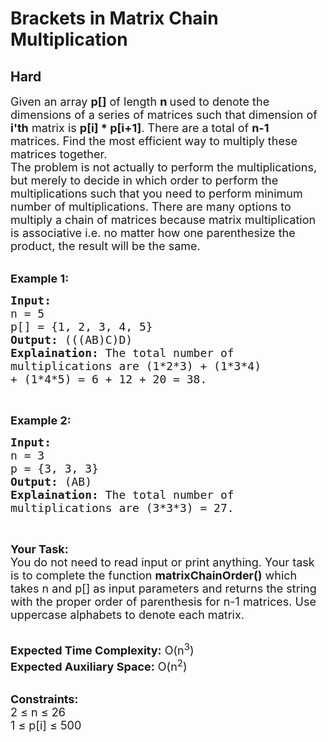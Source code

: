 # Brackets in Matrix Chain Multiplication
##  Hard 
<div class="problem-statement">
                <p></p><p><span style="font-size:18px">Given an array&nbsp;<strong>p[]</strong>&nbsp;of length <strong>n </strong>used to denote the dimensions of a series of matrices such that&nbsp;dimension of <strong>i'th</strong> matrix is <strong>p[i] * p[i+1]</strong>. There are a total of&nbsp;<strong>n-1</strong> matrices.&nbsp;Find the most efficient way to multiply these matrices together.&nbsp;<br>
The problem is not actually to perform the multiplications, but merely to decide in which order to perform the multiplications such that you need to perform minimum number of multiplications. There are&nbsp;many options to multiply a chain of matrices because matrix multiplication is associative i.e.&nbsp;no matter how one&nbsp;parenthesize the product, the result will be the same.</span></p>

<p><br>
<strong><span style="font-size:18px">Example 1:</span></strong></p>

<pre><span style="font-size:18px"><strong>Input:</strong> 
n = 5
p[] = {1, 2, 3, 4, 5}
<strong>Output:</strong> (((AB)C)D)
<strong>Explaination:</strong> The total number of 
multiplications are (1*2*3) + (1*3*4) 
+ (1*4*5) = 6 + 12 + 20 = 38.</span></pre>

<p>&nbsp;</p>

<p><strong><span style="font-size:18px">Example 2:</span></strong></p>

<pre><span style="font-size:18px"><strong>Input:</strong> 
n = 3
p = {3, 3, 3}
<strong>Output:</strong> (AB)
<strong>Explaination:</strong> The total number of 
multiplications are (3*3*3) = 27.</span></pre>

<p>&nbsp;</p>

<p><span style="font-size:18px"><strong>Your Task:</strong><br>
You do not need to read input or print anything. Your task is to complete the function <strong>matrixChainOrder()</strong> which takes n and p[] as input parameters and returns the string with the proper order of parenthesis for n-1 matrices. Use uppercase alphabets to denote each matrix.</span></p>

<p><br>
<span style="font-size:18px"><strong>Expected Time Complexity:</strong> O(n<sup>3</sup>)<br>
<strong>Expected Auxiliary Space:</strong> O(n<sup>2</sup>)</span></p>

<p><br>
<span style="font-size:18px"><strong>Constraints:</strong><br>
2 ≤ n ≤ 26&nbsp;<br>
1 ≤ p[i] ≤ 500&nbsp;</span></p>
 <p></p>
            </div>